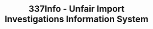 ---
layout: default
bigquery: https://console.cloud.google.com/bigquery?p=patents-public-data&d=usitc_investigations&page=dataset&project=sheets-management-319211
citation: US International Trade Commission 337Info Unfair Import Investigations Information
  System
contributors: US International Trade Comission
cost: None
description: US International Trade Commission 337Info Unfair Import Investigations
  Information System contains data on investigations done under Section 337. Section
  337 declares the infringement of certain statutory intellectual property rights
  and other forms of unfair competition in import trade to be unlawful practices.
  Most Section 337 investigations involve allegations of patent or registered trademark
  infringement.
documentation: FAQ and tutorial available on the site
last_edit: 04/09/2022, 15:59:41
location: https://pubapps2.usitc.gov/337external/
maintained_by: US International Trade Comission
schema_fields:
- finalDetNoViolation
- patentNumber
- targetDate
- actualStartDateEvidHear
- publication_number
- finalIdOnViolationIssue
- title
- ouiiAttorney
- finalDetViolation
- copyrightNumbers
- currentStatus
- teoProceedingInvolved
- trademarkNumbers
- invUnfairAct
- internalRemand
- gcAttorney
- teoIdIssueDate
- teoIdDueDate
- actualEndDateEvidHear
- ouiiParticipation
- teoReliefGranted
- startDateMarkmanHearing
- patentNumbers
- id
- dateComplaintFiled
- dateOfPublicationFrNotice
- docketNo
- lastUpdated
- currentActiveALJ
- markmanHearing
- htsNumbers
- dateCreated
- endDateMarkmanHearing
- scheduledStartDateEvidHear
- cafcAppeals
- investigationNo
- scheduledEndDateEvidHear
- aljAssigned
- finalIdOnViolationDue
- complainant
- investigationType
- respondent
- investigationTermDate
- issueDateOtherNonFinal
shortname: unfair_import_investigations
tags:
- import
- legal
- trade
timeframe: 2008-2021 (prior to 2008 downloadable as a JSON file)
title: 337Info - Unfair Import Investigations Information System
uuid: 2721f5ec-e599-4890-9265-9706719fc71e
---